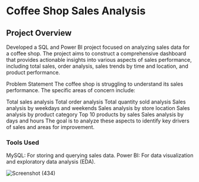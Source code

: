 # Coffee Shop Sales Analysis
## Project Overview
Developed a SQL and  Power BI project focused on analyzing sales data for a coffee shop. The project aims to construct a comprehensive dashboard that provides actionable insights into various aspects of sales performance, including total sales, order analysis, sales trends by time and location, and product performance.

Problem Statement
The coffee shop is struggling to understand its sales performance. The specific areas of concern include:

Total sales analysis
Total order analysis
Total quantity sold analysis
Sales analysis by weekdays and weekends
Sales analysis by store location
Sales analysis by product category
Top 10 products by sales
Sales analysis by days and hours
The goal is to analyze these aspects to identify key drivers of sales and areas for improvement.

### Tools Used
MySQL: For storing and querying sales data.
Power BI: For data visualization and exploratory data analysis (EDA).

![Screenshot (434)](https://github.com/user-attachments/assets/c9b33b06-343b-408d-af03-62cb193f6569)
